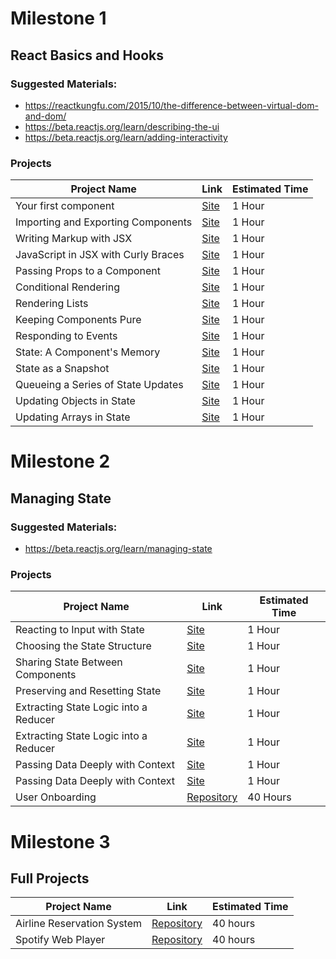 # Milestone 1 
## React Basics and Hooks
### Suggested Materials:

- https://reactkungfu.com/2015/10/the-difference-between-virtual-dom-and-dom/
- https://beta.reactjs.org/learn/describing-the-ui
- https://beta.reactjs.org/learn/adding-interactivity

### Projects

|Project Name|Link|Estimated Time|
--------|-------|------|
| Your first component | [Site](https://beta.reactjs.org/learn/your-first-component#challenges) | 1 Hour |
| Importing and Exporting Components | [Site](https://beta.reactjs.org/learn/importing-and-exporting-components#challenges) | 1 Hour |
| Writing Markup with JSX | [Site](https://beta.reactjs.org/learn/writing-markup-with-jsx#challenges) | 1 Hour |
| JavaScript in JSX with Curly Braces| [Site](https://beta.reactjs.org/learn/javascript-in-jsx-with-curly-braces#challenges) | 1 Hour |
| Passing Props to a Component| [Site](https://beta.reactjs.org/learn/passing-props-to-a-component#challenges) | 1 Hour |
| Conditional Rendering| [Site](https://beta.reactjs.org/learn/conditional-rendering#challenges) | 1 Hour |
| Rendering Lists| [Site](https://beta.reactjs.org/learn/rendering-lists#challenges) | 1 Hour |
| Keeping Components Pure| [Site](https://beta.reactjs.org/learn/keeping-components-pure#challenges) | 1 Hour |
| Responding to Events| [Site](https://beta.reactjs.org/learn/responding-to-events#challenges) | 1 Hour |
| State: A Component's Memory| [Site](https://beta.reactjs.org/learn/state-a-components-memory#challenges) | 1 Hour |
| State as a Snapshot| [Site](https://beta.reactjs.org/learn/state-as-a-snapshot#challenges) | 1 Hour |
| Queueing a Series of State Updates| [Site](https://beta.reactjs.org/learn/queueing-a-series-of-state-updates#challenges) | 1 Hour |
| Updating Objects in State| [Site](https://beta.reactjs.org/learn/updating-objects-in-state#challenges) | 1 Hour |
| Updating Arrays in State| [Site](https://beta.reactjs.org/learn/updating-arrays-in-state#challenges) | 1 Hour |


# Milestone 2

## Managing State

### Suggested Materials:
- https://beta.reactjs.org/learn/managing-state

### Projects

|Project Name|Link|Estimated Time|
|--------|-------|------|
| Reacting to Input with State| [Site](https://beta.reactjs.org/learn/reacting-to-input-with-state#challenges) | 1 Hour |
| Choosing the State Structure| [Site](https://beta.reactjs.org/learn/choosing-the-state-structure#challenges) | 1 Hour |
| Sharing State Between Components| [Site](https://beta.reactjs.org/learn/sharing-state-between-components#challenges) | 1 Hour |
| Preserving and Resetting State| [Site](https://beta.reactjs.org/learn/preserving-and-resetting-state#challenges) | 1 Hour |
| Extracting State Logic into a Reducer| [Site](https://beta.reactjs.org/learn/extracting-state-logic-into-a-reducer#challenges) | 1 Hour |
| Extracting State Logic into a Reducer| [Site](https://beta.reactjs.org/learn/extracting-state-logic-into-a-reducer#challenges) | 1 Hour |
| Passing Data Deeply with Context| [Site](https://beta.reactjs.org/learn/passing-data-deeply-with-context#challenges) | 1 Hour |
| Passing Data Deeply with Context| [Site](https://beta.reactjs.org/learn/passing-data-deeply-with-context#challenges) | 1 Hour |
| User Onboarding | [Repository](https://github.com/tomorrowdevs-projects/user-onboarding) | 40 Hours |

# Milestone 3

## Full Projects

|Project Name|Link|Estimated Time|
|--------|-------|------|
|Airline Reservation System| [Repository](https://github.com/tomorrowdevs-projects/airline-reservation-system) | 40 hours
|Spotify Web Player| [Repository](https://github.com/tomorrowdevs-projects/spotify-web-player) | 40 hours

